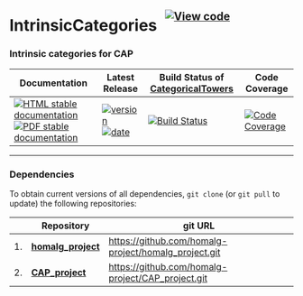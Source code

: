 <!-- BEGIN HEADER -->
# IntrinsicCategories&ensp;<sup><sup>[![View code][code-img]][code-url]</sup></sup>

### Intrinsic categories for CAP

| Documentation | Latest Release | Build Status of [CategoricalTowers](/../../) | Code Coverage |
| ------------- | -------------- | ------------ | ------------- |
| [![HTML stable documentation][html-img]][html-url] [![PDF stable documentation][pdf-img]][pdf-url] | [![version][version-img]][version-url] [![date][date-img]][date-url] | [![Build Status][tests-img]][tests-url] | [![Code Coverage][codecov-img]][codecov-url] |

<!-- END HEADER -->
<!-- BEGIN FOOTER -->
---

### Dependencies

To obtain current versions of all dependencies, `git clone` (or `git pull` to update) the following repositories:

|    | Repository | git URL |
|--- | ---------- | ------- |
| 1. | [**homalg_project**](https://github.com/homalg-project/homalg_project#readme) | https://github.com/homalg-project/homalg_project.git |
| 2. | [**CAP_project**](https://github.com/homalg-project/CAP_project#readme) | https://github.com/homalg-project/CAP_project.git |

[html-img]: https://img.shields.io/badge/🔗%20HTML-stable-blue.svg
[html-url]: https://homalg-project.github.io/CategoricalTowers/IntrinsicCategories/doc/chap0_mj.html

[pdf-img]: https://img.shields.io/badge/🔗%20PDF-stable-blue.svg
[pdf-url]: https://homalg-project.github.io/CategoricalTowers/IntrinsicCategories/download_pdf.html

[version-img]: https://img.shields.io/endpoint?url=https://homalg-project.github.io/CategoricalTowers/IntrinsicCategories/badge_version.json&label=🔗%20version&color=yellow
[version-url]: https://homalg-project.github.io/CategoricalTowers/IntrinsicCategories/view_release.html

[date-img]: https://img.shields.io/endpoint?url=https://homalg-project.github.io/CategoricalTowers/IntrinsicCategories/badge_date.json&label=🔗%20released%20on&color=yellow
[date-url]: https://homalg-project.github.io/CategoricalTowers/IntrinsicCategories/view_release.html

[tests-img]: https://github.com/homalg-project/CategoricalTowers/actions/workflows/Tests.yml/badge.svg?branch=master
[tests-url]: https://github.com/homalg-project/CategoricalTowers/actions/workflows/Tests.yml?query=branch%3Amaster

[codecov-img]: https://codecov.io/gh/homalg-project/CategoricalTowers/branch/master/graph/badge.svg?flag=IntrinsicCategories
[codecov-url]: https://codecov.io/gh/homalg-project/CategoricalTowers/tree/master/IntrinsicCategories

[code-img]: https://img.shields.io/badge/-View%20code-blue?logo=github
[code-url]: https://github.com/homalg-project/CategoricalTowers/tree/master/IntrinsicCategories#top
<!-- END FOOTER -->
